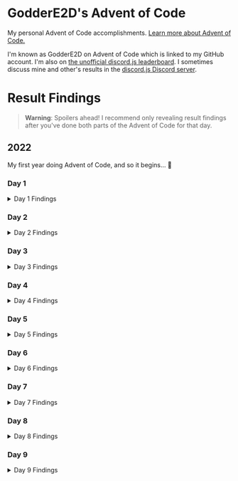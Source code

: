 # GodderE2D's Advent of Code

My personal Advent of Code accomplishments. [Learn more about Advent of Code.](https://adventofcode.com/about)

I'm known as GodderE2D on Advent of Code which is linked to my GitHub account. I'm also on [the unofficial discord.js leaderboard](https://adventofcode.com/2022/leaderboard/private/view/419899). I sometimes discuss mine and other's results in the [discord.js Discord server](https://discord.gg/djs).

# Result Findings

> **Warning**: Spoilers ahead! I recommend only revealing result findings after you've done both parts of the Advent of Code for that day.

## 2022

My first year doing Advent of Code, and so it begins... 👀

### Day 1

<details>
<summary>Day 1 Findings</summary>

[[`🔗` Part 1 Code]](https://github.com/GodderE2D/advent-of-code/blob/main/results/2022/day-1/part-1.ts) (TypeScript)  
[[`🔗` Part 2 Code]](https://github.com/GodderE2D/advent-of-code/blob/main/results/2022/day-1/part-2.ts) (TypeScript)

A way to start off Day 1! Calorie counting. Overall, if you know how logic works in programming regardless of which programming language you're using, it should be pretty easy to solve. If you're unsure, remember that Google is your friend! I personally think that Googling problems isn't cheating as long as you're not searching for the Advent of Code solution itself.

You start off by getting a lonnngggg input string of numbers seperated by newlines. A new elf is a double newline, and you have to parse it, get the sum seperated by double newlines, and sort it. In most programming languages, this is fairly simple. I used TypeScript personally. If you're stuck on the sum part because you don't have access to `sum()` in Python and you're using a big-boy language (JavaScript, jk), then you can use `.reduce()`.

</details>

### Day 2

<details>
<summary>Day 2 Findings</summary>

[[`🔗` Part 1 Code]](https://github.com/GodderE2D/advent-of-code/blob/main/results/2022/day-2/part-1.ts) (TypeScript)  
[[`🔗` Part 2 Code]](https://github.com/GodderE2D/advent-of-code/blob/main/results/2022/day-2/part-2.ts) (TypeScript)

It's scissors, papers, and rocks, by the way. Either way, you can either do a smart way or the way I did it: a lot of if-else statements (the yanderedev method). Well, at least it works and you're not going to be looking for performance in TypeScript anyways.

You start off by getting some ABC's and XYZ's. Split them by newlines, then split them by spaces. Do a biiigggg loop and add to a total score. I honestly don't know the "smart" way, but if you're not the brightest like me then use if statements for every possible combination. It should be pretty same for Part 2, but instead you assign the round answers manually depending if you win or not.

</details>

### Day 3

<details>
<summary>Day 3 Findings</summary>

[[`🔗` Part 1 Code]](https://github.com/GodderE2D/advent-of-code/blob/main/results/2022/day-3/part-1.ts) (TypeScript)  
[[`🔗` Part 2 Code]](https://github.com/GodderE2D/advent-of-code/blob/main/results/2022/day-3/part-2.ts) (TypeScript)

Lots and lots and lots of rucksacks. In Day 3, you have to find compartments in rucksacks, and rucksacks in a group of 3. Find the duplicate values, find their priority according alphabetically (although usually uppercase letters are higher priority than lowercase letters, this is not the case in Advent of Code). Finally, get their sum like every other day we had so far. This one by far took me the longest time to figure out, but it's getting harder each day so I'm not surprised.

For both parts, let's start splitting rucksacks by newlines. Oh, and by the way I'm still using TypeScript. My comfort zone, and type-safe. For Part 1, there's two compartments inside of each rucksack. The first compartment is the first half, the second is the second half. Then, you have to compare the first compartment with the second one: find a letter that's in both compartments. I used a JavaScript [`Set`](https://developer.mozilla.org/en-US/docs/Web/JavaScript/Reference/Global_Objects/Set) to give me unique values in each compartment so I don't have to worry about this later on. Then, you can compare each letter (if you don't know how to get each letter in an array, hint `.split("")`) using `Array.filter()` and if the letter is included in the second compartment. Find the letter's index (using `.split("").indexOf()`) with the lower & uppercase alphabet in its priority order and sum them up!

The Part 2, first you have to group rucksacks in threes by their order. For me, I looped over each rucksack and checked if it's a multiple of 3 (you can use `index % 3 === 0` in JS). If it is, then we'll grab the last 3 rucksacks (including the current one) and push them into another array. Now, we have our groups. Do basically the same thing as Part 1, but now instead of checking two compartments we check with three rucksacks.

</details>

### Day 4

<details>
<summary>Day 4 Findings</summary>

[[`🔗` Part 1 Code]](https://github.com/GodderE2D/advent-of-code/blob/main/results/2022/day-4/part-1.ts) (TypeScript)  
[[`🔗` Part 2 Code]](https://github.com/GodderE2D/advent-of-code/blob/main/results/2022/day-4/part-2.ts) (TypeScript)

This one was easier than expected! Could've been good for a Sunday, but I haven't slept yet while writing this so it doesn't count as Sunday for me. In day 4, for part 1, you have to find out if all the duplicate values overlap in two ranges, and in part 2 you have to check if they overlap at all.

Yes, I done today's Advent of Code in TypeScript again. Maybe another day, well, that's what they all say. For part 1, you have to first split the input to pairs, then make a loop to split those to a single range (e.g. `1-4,5-8` to `1-4` and `5-8`). Now, you have to parse the ranges to get all the numbers of that range into an array. There's a lodash method for this, but I'm still striving for dependency-less code so I just copy and pasted a range() function from Stack Overflow (in my defense I did understand how the code works so it's fine). Check if all first values overlap with the second values, and if they do add 1 to a sum. If you're stuck, remember yesterday (day 3)? You have to use a similar `.filter()` function to compare the two, except this time you have to compare them one way and the other way too.

Part 2 was pretty simple this time, basically don't check if everything overlaps, just check if anything overlaps at all. For me, that just means deleting `=== sectionN.length`. All in around 10-15 minutes of work!

</details>

### Day 5

<details>
<summary>Day 5 Findings</summary>

[[`🔗` Part 1 Code]](https://github.com/GodderE2D/advent-of-code/blob/main/results/2022/day-5/part-1.ts) (TypeScript)  
[[`🔗` Part 2 Code]](https://github.com/GodderE2D/advent-of-code/blob/main/results/2022/day-5/part-2.ts) (TypeScript)

Wow, what a day. This took me around 2 hours to complete. I really question my programming skills sometimes. In day 5, you have to ship cargo! Rust reference?! Parse an annoying string, and move cargo from one stack to another stack. Again, I did it in TypeScript.

You have to first parse a long string first with two sections: the actual stacks information and instructions. This took me way longer than it should, and regex makes stuff 10x more simple. For part 1, you have to loop over each instruction and remove the last n elements (JS hint: `.splice()`/`.slice()`) from your old stack. Then, reverse the array and add the moving crates (JS hint: `.push()` and spread operator, or, `[...old, ...new]`, make sure `new` is reversed!) to your new stack. Part 2 so far was the most relatively simplest to their preceding part. You basically don't reverse the moving crates when adding it to the new stack. In JS, that's as simple as removing wherever your `.reverse()` is.

</details>

### Day 6

<details>
<summary>Day 6 Findings</summary>

[[`🔗` Part 1 Code]](https://github.com/GodderE2D/advent-of-code/blob/main/results/2022/day-6/part-1.ts) (TypeScript)  
[[`🔗` Part 2 Code]](https://github.com/GodderE2D/advent-of-code/blob/main/results/2022/day-6/part-2.ts) (TypeScript)

And we got in a loop of easy-hard-easy again. I highly recommend looking at the examples in the directions, as that helped me a ton. I'm not really a good reader. In the magical technology age of day 6, you have to find markers and find how many letters it is after your marker. I don't know, pre-defined marker and the solution is also called your marker. Today only took me around 15 minutes, and it's the sixth day I'm using TypeScript!

Let's start off by turning our input string to an array of each letter. Set a variable of how many characters are processed, and it's time to loop through each letter! I used a [for...of loop](https://developer.mozilla.org/en-US/docs/Web/JavaScript/Reference/Statements/for...of) and looped through [`Array.entries()`](https://developer.mozilla.org/en-US/docs/Web/JavaScript/Reference/Global_Objects/Array/entries) to get both the letter's index and the letter. Increment the characters processed each time, and check if the index is less than the pre-defined marker (part 1: 4; part 2: 14), and if it is we can go to the next iteration of the loop ([`continue`](https://developer.mozilla.org/en-US/docs/Web/JavaScript/Reference/Statements/continue)). In my method, I used an array and pushed the last n letters one-by-one using a loop and [`Array.push()`](https://developer.mozilla.org/en-US/docs/Web/JavaScript/Reference/Global_Objects/Array/push). This probably isn't the most efficient way, but it will do. Create a new [`Set`](https://developer.mozilla.org/en-US/docs/Web/JavaScript/Reference/Global_Objects/Set), and check if the Set's size is equals to your pre-defined marker. If it is, you can break out of the loop and log your characters processed **minus 1** (since we incremented the characters processed at the start of each loop).

</details>

### Day 7

<details>
<summary>Day 7 Findings</summary>

[[`🔗` Part 1 Code]](https://github.com/GodderE2D/advent-of-code/blob/main/results/2022/day-7/part-1.ts) (TypeScript)  
[[`🔗` Part 2 Code]](https://github.com/GodderE2D/advent-of-code/blob/main/results/2022/day-7/part-2.ts) (TypeScript)

> **Note**: Today's code was heavily inspired from [JBPM135's code](https://github.com/JPBM135/advent-of-coding-2022/blob/main/day-07/index.ts). Code has [been legally used](https://docs.github.com/en/site-policy/github-terms/github-terms-of-service#5-license-grant-to-other-users).

Well, today was not the most fun. I spent a lot of time thinking about this, and at the end of the day (literally) I ended up taking heavy inspiration from another internet earthling. Thanks, JBPM, if you somehow discover this. I found their solution the most effective for me as it was in TypeScript, easy to understand, and is basically my original logic but bug-free. I cleaned up some things here and there, but mostly it was the same.

Ok, here we go. Create a JavaScript [Map](https://developer.mozilla.org/en-US/docs/Web/JavaScript/Reference/Global_Objects/Map) or whatever equivalent your language offers, then create a current directory path array. Got it? Now split the input to each line, and first check if it's a `$ cd` command. If it is, remove the end item of the path array if it's a `..` argument, otherwise add the directory name argument to the end of your path array. If it's **the output** of the `$ ls` command (not the `$ ls` command itself!) then do a number-incrementing loop and create a file path string that looks something like this: `/${currentDir.slice(0, count).join("/")}` in a string concatenation. Get the file size, and this is important, **if you get the file path variable from your map and it's undefined, don't add anything**, just [`continue`](https://developer.mozilla.org/en-US/docs/Web/JavaScript/Reference/Statements/continue) and move on. If there is a size, set the file size from the current line to your map, with the file path being the key. You still with me? For part 1, you have to make a total sum variable, and in JS, an array of the map entries (`[...map.entries()]`). Loop over it, add the size to the total unless the size is over 100,000. For part 2, keep the map entries array (see part 1) and the size needed is `30_000_000-(70_000_000-usedSize)` where used size is the size of your root folder (`map.get("/")`). Filter the map entries array by if the size is larger than or equals to the size needed (the formula earlier). Sort from smallest to largest, get the first value, and you're done. Phew!

</details>

### Day 8

<details>
<summary>Day 8 Findings</summary>

[[`🔗` Part 1 Code]](https://github.com/GodderE2D/advent-of-code/blob/main/results/2022/day-8/part-1.ts) (TypeScript)  
[[`🔗` Part 2 Code]](https://github.com/GodderE2D/advent-of-code/blob/main/results/2022/day-8/part-2.ts) (TypeScript)

> **Note**: Today's code was inspired from [tymscar's code](https://github.com/tymscar/Advent-Of-Code/blob/master/2022/typescript/day08/part1.ts). Code have [been legally used](https://docs.github.com/en/site-policy/github-terms/github-terms-of-service#5-license-grant-to-other-users).

I thought today was going to be a bit easy, but I guess not. I ended up having to find inspiration (mostly the logic behind it) from a smarter person. Thanks, random Reddit earthling tymscar! In day 8, you have to find the perfect place to build a tree house (or is it treehouse?) one way or another. The first part is by visibility from the outside (kind of to make it secret), and the second part is by visibility from the inside (kind of to make the best view for you).

And let's explain my below-average code again. First off, we're actually going to use some functions today. But before that for part 1, we're going to parse trees into an array (y or rows) of array (x or columns) and convert each string to numbers. Something like this:

```ts
// Input:
1221
3443
5665
7887
// Parsed output:
[
  [1, 2, 2, 1],
  [3, 4, 4, 3],
  [5, 6, 6, 5],
  [7, 8, 8, 7],
]
```

Now, create a function to check if a tree is visible, which is going to take in `x: number, y: number` with the numbers being the respective coordinate (pro-tip: it's best to use 0-index values!). We can do this by getting the left, right, up, and down values.

`1` **`2`** `2` `1`  
**`3`** _**`4`**_ **`4`** **`3`**  
`5` **`6`** `6` `5`  
`7` **`8`** `8` `7`

If we're using the _**`4`**_ at 1-index `(1, 1)` coordinates, the other bolded values should be selected in their respective direction (left, right, top, bottom). You can use JavaScript [`.slice()`](https://developer.mozilla.org/en-US/docs/Web/JavaScript/Reference/Global_Objects/Array/slice) to help you. Be careful about mixing 0-index and 1-index coordinates! After you got all of your values, get the tallest tree in each direction by using [`Math.max()`](https://developer.mozilla.org/en-US/docs/Web/JavaScript/Reference/Global_Objects/Math/max) in JS. Then, get the smallest tree in the array we just got using `Math.max()`, which we can use [`Math.min()`](https://developer.mozilla.org/en-US/docs/Web/JavaScript/Reference/Global_Objects/Math/min) for (hint: spread operators!) For this function, we'll return `1` if the current tree in the loop is larger than the shortest of the tall trees in each direction (obtained by `Math.min()`), otherwise `0`.

Great. Now, we'll actually get the visibility of each tree. We can [`.map()`](https://developer.mozilla.org/en-US/docs/Web/JavaScript/Reference/Global_Objects/Array/map) the trees array of array, then `.map()` it again for the result of our function we created. To get the total amount of trees, `.map()` the tree visibility we just checked and [`.reduce()`](https://developer.mozilla.org/en-US/docs/Web/JavaScript/Reference/Global_Objects/Array/reduce) it so it adds the previous value (so we can get the total value). And we're done for part 1!

For part 2, we have to modify our function a little bit. In our tree visibility function (which is going to repurpose to a function to get the scenic score of a tree), we're gonna suffix [`.reverse()`](https://developer.mozilla.org/en-US/docs/Web/JavaScript/Reference/Global_Objects/Array/reverse) to the end of our left and top variables **(not right and bottom!)**. Then, for each direction we're going to run the (soon-created) score of direction function, and return the 4 values times each other for our scenic score function. What's the score of direction function? Well, let's create one! It's going to take in `treesInDirection: number[], currentTree: number` with the numbers being the height. Check if that highest value in the trees in that direction is less than our current tree, if it is we can return the length of trees in our direction. If not, we'll return the index ([`.findIndex()`](https://developer.mozilla.org/en-US/docs/Web/JavaScript/Reference/Global_Objects/Array/findIndex)) of the tree that's greater than or equals to our current tree and plus 1 outside the `.findIndex(). Outside all of our functions, we'll get the scenic score of each tree by `.map()`ing it and `.map()`ing it again with the tree scenic score function. Finally, we can get the highest scenic score by finding the highest value in that array that's returned from the function we just ran (`Math.max()`).

Remember when I said it was kind of easy when I thought about it? So about that ... nevermind.

</details>

### Day 9

<details>
<summary>Day 9 Findings</summary>

[[`🔗` Part 1 Code]](https://github.com/GodderE2D/advent-of-code/blob/main/results/2022/day-9/part-1.ts) (TypeScript)  
[[`🔗` Part 2 Code]](https://github.com/GodderE2D/advent-of-code/blob/main/results/2022/day-9/part-2.ts) (TypeScript)

> **Note**: Today's part 2 code was heavily inspired from [LucasDower's code](https://github.com/LucasDower/AOC-2022/blob/main/day-09/part-2/solution.ts). Code has been modified and has [been legally used](https://docs.github.com/en/site-policy/github-terms/github-terms-of-service#5-license-grant-to-other-users).

Should've just used absolute values. Sigh.

</details>
